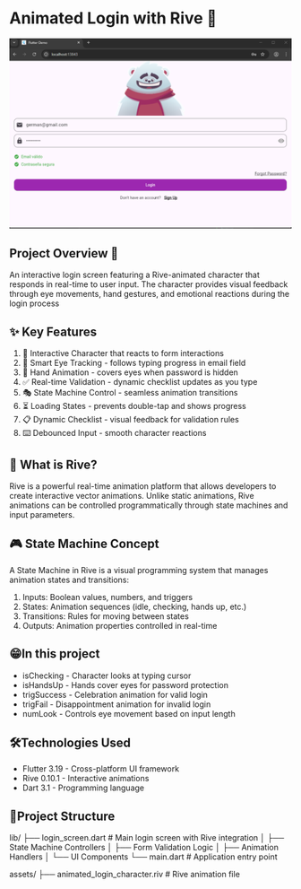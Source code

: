 # Animated Login with Rive 🐻

![](https://github.com/ger04tech/login_animation/blob/main/CAPTURA%20LOGIN.png)

## Project Overview 🧐
An interactive login screen featuring a Rive-animated character that responds in real-time to user input. The character provides visual feedback through eye movements, hand gestures, and emotional reactions during the login process

## ✨ Key Features
1. 🐻 Interactive Character that reacts to form interactions
2. 👀 Smart Eye Tracking - follows typing progress in email field
3. 🙈 Hand Animation - covers eyes when password is hidden
4. ✅ Real-time Validation - dynamic checklist updates as you type
5. 🎭 State Machine Control - seamless animation transitions
6. ⏳ Loading States - prevents double-tap and shows progress
7. 📋 Dynamic Checklist - visual feedback for validation rules
8. ⌨️ Debounced Input - smooth character reactions

## 🤔 What is Rive?
Rive is a powerful real-time animation platform that allows developers to create interactive vector animations. Unlike static animations, Rive animations can be controlled programmatically through state machines and input parameters.

## 🎮 State Machine Concept
A State Machine in Rive is a visual programming system that manages animation states and transitions:

1. Inputs: Boolean values, numbers, and triggers
2. States: Animation sequences (idle, checking, hands up, etc.)
3. Transitions: Rules for moving between states
4. Outputs: Animation properties controlled in real-time
## 😁In this project
- isChecking - Character looks at typing cursor
- isHandsUp - Hands cover eyes for password protection
- trigSuccess - Celebration animation for valid login
- trigFail - Disappointment animation for invalid login
- numLook - Controls eye movement based on input length

## 🛠️Technologies Used
- Flutter 3.19 - Cross-platform UI framework
- Rive 0.10.1 - Interactive animations
- Dart 3.1 - Programming language

## 📁Project Structure
lib/
├── login_screen.dart          # Main login screen with Rive integration
│   ├── State Machine Controllers
│   ├── Form Validation Logic
│   ├── Animation Handlers
│   └── UI Components
└── main.dart                  # Application entry point

assets/
├── animated_login_character.riv  # Rive animation file
